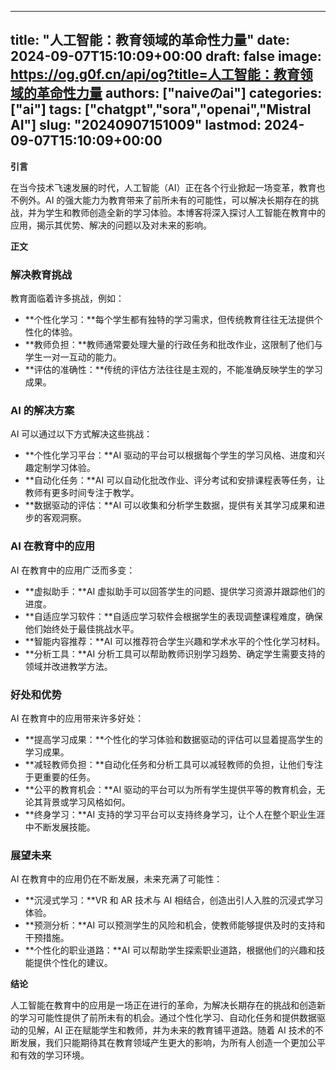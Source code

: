 
---
title: "人工智能：教育领域的革命性力量"
date: 2024-09-07T15:10:09+00:00
draft: false
image: https://og.g0f.cn/api/og?title=人工智能：教育领域的革命性力量
authors: ["naiveのai"]
categories: ["ai"]
tags: ["chatgpt","sora","openai","Mistral AI"]
slug: "20240907151009"
lastmod: 2024-09-07T15:10:09+00:00
---
**引言**

在当今技术飞速发展的时代，人工智能（AI）正在各个行业掀起一场变革，教育也不例外。AI 的强大能力为教育带来了前所未有的可能性，可以解决长期存在的挑战，并为学生和教师创造全新的学习体验。本博客将深入探讨人工智能在教育中的应用，揭示其优势、解决的问题以及对未来的影响。

**正文**

### 解决教育挑战

教育面临着许多挑战，例如：

- **个性化学习：**每个学生都有独特的学习需求，但传统教育往往无法提供个性化的体验。
- **教师负担：**教师通常要处理大量的行政任务和批改作业，这限制了他们与学生一对一互动的能力。
- **评估的准确性：**传统的评估方法往往是主观的，不能准确反映学生的学习成果。

### AI 的解决方案

AI 可以通过以下方式解决这些挑战：

- **个性化学习平台：**AI 驱动的平台可以根据每个学生的学习风格、进度和兴趣定制学习体验。
- **自动化任务：**AI 可以自动化批改作业、评分考试和安排课程表等任务，让教师有更多时间专注于教学。
- **数据驱动的评估：**AI 可以收集和分析学生数据，提供有关其学习成果和进步的客观洞察。

### AI 在教育中的应用

AI 在教育中的应用广泛而多变：

- **虚拟助手：**AI 虚拟助手可以回答学生的问题、提供学习资源并跟踪他们的进度。
- **自适应学习软件：**自适应学习软件会根据学生的表现调整课程难度，确保他们始终处于最佳挑战水平。
- **智能内容推荐：**AI 可以推荐符合学生兴趣和学术水平的个性化学习材料。
- **分析工具：**AI 分析工具可以帮助教师识别学习趋势、确定学生需要支持的领域并改进教学方法。

### 好处和优势

AI 在教育中的应用带来许多好处：

- **提高学习成果：**个性化的学习体验和数据驱动的评估可以显着提高学生的学习成果。
- **减轻教师负担：**自动化任务和分析工具可以减轻教师的负担，让他们专注于更重要的任务。
- **公平的教育机会：**AI 驱动的平台可以为所有学生提供平等的教育机会，无论其背景或学习风格如何。
- **终身学习：**AI 支持的学习平台可以支持终身学习，让个人在整个职业生涯中不断发展技能。

### 展望未来

AI 在教育中的应用仍在不断发展，未来充满了可能性：

- **沉浸式学习：**VR 和 AR 技术与 AI 相结合，创造出引人入胜的沉浸式学习体验。
- **预测分析：**AI 可以预测学生的风险和机会，使教师能够提供及时的支持和干预措施。
- **个性化的职业道路：**AI 可以帮助学生探索职业道路，根据他们的兴趣和技能提供个性化的建议。

**结论**

人工智能在教育中的应用是一场正在进行的革命，为解决长期存在的挑战和创造新的学习可能性提供了前所未有的机会。通过个性化学习、自动化任务和提供数据驱动的见解，AI 正在赋能学生和教师，并为未来的教育铺平道路。随着 AI 技术的不断发展，我们只能期待其在教育领域产生更大的影响，为所有人创造一个更加公平和有效的学习环境。